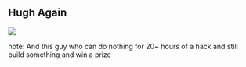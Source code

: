 ##  Hugh Again

![](iamges/hugh-again.jpeg)

note:
    And this guy who can do nothing for 20~ hours of a hack and still build something and win a prize
